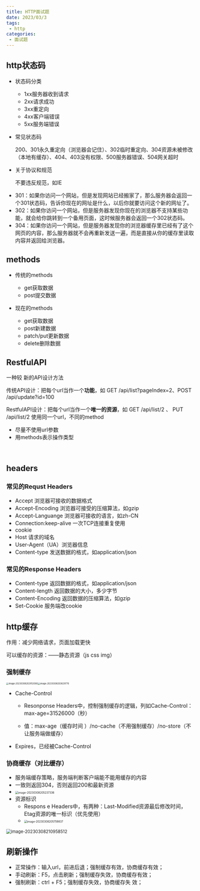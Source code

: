 ```yaml
---
title: HTTP面试题
date: 2023/03/3
tags:
 - http
categories:
 - 面试题  
---
```


## http状态码

+ 状态码分类

  + 1xx服务器收到请求
  + 2xx请求成功
  + 3xx重定向
  + 4xx客户端错误
  + 5xx服务端错误

+ 常见状态码 

  200、301永久重定向（浏览器会记住）、302临时重定向、304资源未被修改（本地有缓存）、404、403没有权限、500服务器错误、504网关超时

+ 关于协议和规范 

  不要违反规范，如IE

- 301：如果你访问一个网站，但是发现网站已经搬家了，那么服务器会返回一个301状态码，告诉你现在的网址是什么，以后你就要访问这个新的网址了。
- 302：如果你访问一个网站，但是服务器发现你现在的浏览器不支持某些功能，就会给你跳转到一个备用页面，这时候服务器会返回一个302状态码。
- 304：如果你访问一个网站，但是服务器发现你的浏览器缓存里已经有了这个网页的内容，那么服务器就不会再重新发送一遍，而是直接从你的缓存里读取内容并返回给浏览器。

## methods

+ 传统的methods

  + get获取数据
  + post提交数据

+ 现在的methods  

  + get获取数据
  + post新建数据
  + patch/put更新数据
  + delete删除数据


## RestfulAPI

一种较 新的API设计方法

传统API设计：把每个url当作一个**功能**，如 GET /api/list?pageIndex=2、POST /api/update?id=100

RestfulAPI设计：把每个url当作一个**唯一的资源**，如 GET /api/list/2 、 PUT  /api/list/2 使用同一个url，不同的method

+ 尽量不使用url参数
+ 用methods表示操作类型

​		

## headers

### 常见的Requst Headers  

+ Accept 浏览器可接收的数据格式
+ Accept-Encoding 浏览器可接受的压缩算法，如gzip
+ Accept-Languange 浏览器可接收的语言，如zh-CN
+ Connection:keep-alive 一次TCP连接重复使用
+ cookie
+ Host 请求的域名
+ User-Agent（UA）浏览器信息
+ Content-type 发送数据的格式，如application/json



### 常见的Response Headers

+ Content-type 返回数据的格式，如application/json
+ Content-length 返回数据的大小，多少字节
+ Content-Encoding 返回数据的压缩算法，如gzip
+ Set-Cookie 服务端改cookie

 

## http缓存

作用：减少网络请求，页面加载更快

可以缓存的资源：——静态资源（js  css  img）



### 强制缓存

<img src="/image-20230308202952000.png" alt="image-20230308202952000" style="zoom: 40%;" /><img src="/image-20230308203629776.png" alt="image-20230308203629776" style="zoom: 40%;" />

+ Cache-Control

  + Resonponse Headers中，控制强制缓存的逻辑，列如Cache-Control：max-age=31526000（秒）

  + 值：max-age（缓存时间 ）/no-cache（不用强制缓存）/no-store（不让服务端做缓存）

+ Expires，已经被Cache-Control

### 协商缓存（对比缓存）

+ 服务端缓存策略，服务端判断客户端能不能用缓存的内容 
+ 一致则返回304，否则返回200和最新资源
+ <img src="\image-20230308205237336.png" alt="image-20230308205237336" style="zoom:50%;" />
+ 资源标识
  + Respons e Headers中，有两种：Last-Modified资源最后修改时间，Etag资源的唯一标识（优先使用）
  + <img src="\image-20230308205759837.png" alt="image-20230308205759837" style="zoom:50%;" />


<img src="\image-20230308210958512.png" alt="image-20230308210958512" style="zoom: 80%;" />







## 刷新操作 

+ 正常操作：输入url，前进后退；强制缓存有效，协商缓存有效；
+ 手动刷新：F5，点击刷新；强制缓存失效，协商缓存有效；
+ 强制刷新：ctrl + F5；强制缓存失效，协商缓存失 效；

 
